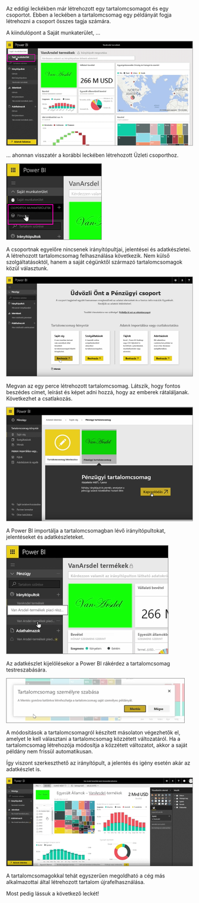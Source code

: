 Az eddigi leckékben már létrehozott egy tartalomcsomagot és egy csoportot. Ebben a leckében a tartalomcsomag egy példányát fogja létrehozni a csoport összes tagja számára.

A kiindulópont a Saját munkaterület, ...

![Megosztás és együttműködés a Power BI-ban](./media/6-3-use-content-packs/pbi_learn06_03myworkspace.png)

... ahonnan visszatér a korábbi leckében létrehozott Üzleti csoporthoz.

![Megosztás és együttműködés a Power BI-ban](./media/6-3-use-content-packs/pbi_learn06_03switch2group.png)

A csoportnak egyelőre nincsenek irányítópultjai, jelentései és adatkészletei. A létrehozott tartalomcsomag felhasználása következik. Nem külső szolgáltatásoktól, hanem a saját cégünktől származó tartalomcsomagok közül választunk.

![Megosztás és együttműködés a Power BI-ban](./media/6-3-use-content-packs/pbi_learn06_03myorgcontpk.png)

Megvan az egy perce létrehozott tartalomcsomag. Látszik, hogy fontos beszédes címet, leírást és képet adni hozzá, hogy az emberek rátaláljanak. Következhet a csatlakozás.

![Megosztás és együttműködés a Power BI-ban](./media/6-3-use-content-packs/pbi_learn06_03contgallry.png)

A Power BI importálja a tartalomcsomagban lévő irányítópultokat, jelentéseket és adatkészleteket.

![Megosztás és együttműködés a Power BI-ban](./media/6-3-use-content-packs/pbi_learn06_03added2group.png)

Az adatkészlet kijelölésekor a Power BI rákérdez a tartalomcsomag testreszabására.

![Megosztás és együttműködés a Power BI-ban](./media/6-3-use-content-packs/pbi_learn06_03personalize.png)

A módosítások a tartalomcsomagról készített másolaton végezhetők el, amelyet le kell választani a tartalomcsomag közzétett változatáról. Ha a tartalomcsomag létrehozója módosítja a közzétett változatot, akkor a saját példány nem frissül automatikusan.

Így viszont szerkeszthető az irányítópult, a jelentés és igény esetén akár az adatkészlet is.

![Megosztás és együttműködés a Power BI-ban](./media/6-3-use-content-packs/pbi_learn06_03editreport.png)

A tartalomcsomagokkal tehát egyszerűen megoldható a cég más alkalmazottai által létrehozott tartalom újrafelhasználása.

Most pedig lássuk a következő leckét!

